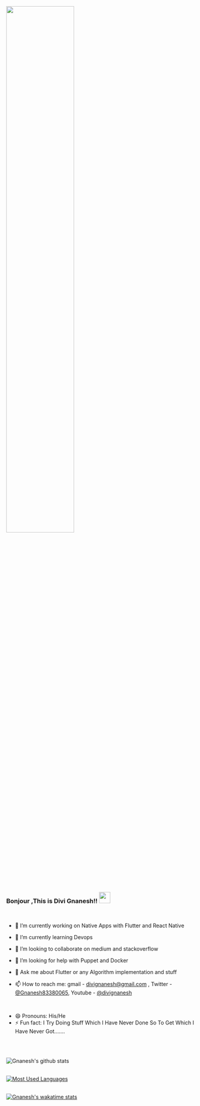 

<img src="https://i.pinimg.com/originals/88/e5/a4/88e5a4a52f0d7725c5e56364422b79fc.gif" width="60%">


### Bonjour ,This is Divi Gnanesh!! <img src="https://raw.githubusercontent.com/MartinHeinz/MartinHeinz/master/wave.gif" width="30px">
<br>

- 🔭 I’m currently working on Native Apps with Flutter and React Native 

- 🌱 I’m currently learning Devops

- 👯 I’m looking to collaborate on medium and stackoverflow 

- 🤔 I’m looking for help with Puppet and Docker

- 💬 Ask me about Flutter or any Algorithm implementation and stuff

- 📫 How to reach me: gmail - divignanesh@gmail.com ,  Twitter 	- 	 [@Gnanesh83380065](https://twitter.com/Gnanesh83380065),  Youtube 	-	 [@divignanesh](https://www.youtube.com/channel/UC5NVQmScmhSaSgfAmTNmAJw)
<br>


 
- 😄 Pronouns: His/He
- ⚡ Fun fact: I Try Doing Stuff Which I Have Never Done So To Get Which I Have Never Got.......
<br>
<br>



![Gnanesh's github stats](https://github-readme-stats.vercel.app/api?username=Gnaneshdivi&show_icons=true&hide_border=false&theme=dark&show_owner=true)
<br>
<br>


[![Most Used Languages](https://github-readme-stats.vercel.app/api/top-langs/?username=Gnaneshdivi&layout=compact)](https://github.com/anuraghazra/github-readme-stats)
<br>
<br>


[![Gnanesh's wakatime stats](https://github-readme-stats.vercel.app/api/wakatime?username=divignanesh)](https://github.com/anuraghazra/github-readme-stats)



